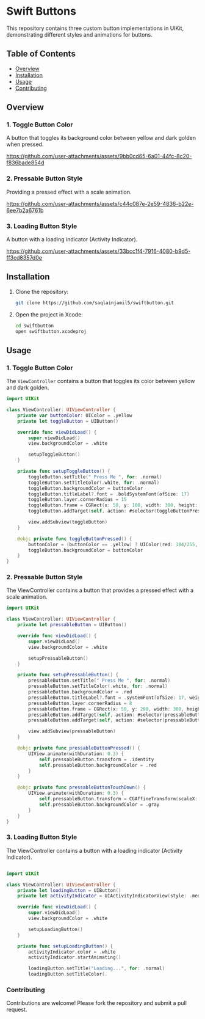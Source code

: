 # Swift Buttons

This repository contains three custom button implementations in UIKit, demonstrating different styles and animations for buttons.

## Table of Contents
- [Overview](#overview)
- [Installation](#installation)
- [Usage](#usage)
- [Contributing](#contributing)

## Overview

### 1. **Toggle Button Color**
A button that toggles its background color between yellow and dark golden when pressed.

https://github.com/user-attachments/assets/9bb0cd65-6a01-44fc-8c20-f836bade854d

### 2. **Pressable Button Style**
Providing a pressed effect with a scale animation.

https://github.com/user-attachments/assets/c44c087e-2e59-4836-b22e-6ee7b2a6761b

### 3. **Loading Button Style**
A button with a loading indicator (Activity Indicator).

https://github.com/user-attachments/assets/33bcc1f4-7916-4080-b9d5-ff3cd8357d0e

## Installation

1. Clone the repository:
    ```sh
    git clone https://github.com/saqlainjamil5/swiftbutton.git
    ```
2. Open the project in Xcode:
    ```sh
    cd swiftbutton
    open swiftbutton.xcodeproj
    ```

## Usage

### 1. **Toggle Button Color**
The `ViewController` contains a button that toggles its color between yellow and dark golden.

```swift
import UIKit

class ViewController: UIViewController {
    private var buttonColor: UIColor = .yellow
    private let toggleButton = UIButton()

    override func viewDidLoad() {
        super.viewDidLoad()
        view.backgroundColor = .white

        setupToggleButton()
    }

    private func setupToggleButton() {
        toggleButton.setTitle(" Press Me ", for: .normal)
        toggleButton.setTitleColor(.white, for: .normal)
        toggleButton.backgroundColor = buttonColor
        toggleButton.titleLabel?.font = .boldSystemFont(ofSize: 17)
        toggleButton.layer.cornerRadius = 15
        toggleButton.frame = CGRect(x: 50, y: 100, width: 300, height: 50)
        toggleButton.addTarget(self, action: #selector(toggleButtonPressed), for: .touchUpInside)

        view.addSubview(toggleButton)
    }

    @objc private func toggleButtonPressed() {
        buttonColor = (buttonColor == .yellow) ? UIColor(red: 184/255, green: 134/255, blue: 11/255, alpha: 1) : .yellow
        toggleButton.backgroundColor = buttonColor
    }
}
```
### 2. Pressable Button Style
The ViewController contains a button that provides a pressed effect with a scale animation.

```swift
import UIKit

class ViewController: UIViewController {
    private let pressableButton = UIButton()

    override func viewDidLoad() {
        super.viewDidLoad()
        view.backgroundColor = .white

        setupPressableButton()
    }

    private func setupPressableButton() {
        pressableButton.setTitle(" Press Me ", for: .normal)
        pressableButton.setTitleColor(.white, for: .normal)
        pressableButton.backgroundColor = .red
        pressableButton.titleLabel?.font = .systemFont(ofSize: 17, weight: .bold)
        pressableButton.layer.cornerRadius = 8
        pressableButton.frame = CGRect(x: 50, y: 200, width: 300, height: 50)
        pressableButton.addTarget(self, action: #selector(pressableButtonPressed), for: .touchUpInside)
        pressableButton.addTarget(self, action: #selector(pressableButtonTouchDown), for: .touchDown)

        view.addSubview(pressableButton)
    }

    @objc private func pressableButtonPressed() {
        UIView.animate(withDuration: 0.3) {
            self.pressableButton.transform = .identity
            self.pressableButton.backgroundColor = .red
        }
    }

    @objc private func pressableButtonTouchDown() {
        UIView.animate(withDuration: 0.3) {
            self.pressableButton.transform = CGAffineTransform(scaleX: 0.6, y: 0.6)
            self.pressableButton.backgroundColor = .gray
        }
    }
}
```
### 3. Loading Button Style
The ViewController contains a button with a loading indicator (Activity Indicator).

```swift

import UIKit

class ViewController: UIViewController {
    private let loadingButton = UIButton()
    private let activityIndicator = UIActivityIndicatorView(style: .medium)

    override func viewDidLoad() {
        super.viewDidLoad()
        view.backgroundColor = .white

        setupLoadingButton()
    }

    private func setupLoadingButton() {
        activityIndicator.color = .white
        activityIndicator.startAnimating()

        loadingButton.setTitle("Loading...", for: .normal)
        loadingButton.setTitleColor(.
```
### Contributing
Contributions are welcome! Please fork the repository and submit a pull request.
